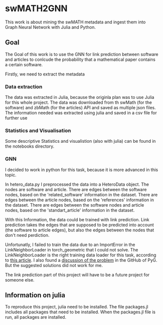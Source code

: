 # swMATH2GNN
This work is about mining the swMATH metadata and ingest them into Graph Neural Network with Julia and Python.

## Goal
The Goal of this work is to use the GNN for link prediction between software and articles to conlcude the
probability that a mathematical paper contains a certain software. 

Firstly, we need to extract the metadata

### Data extraction

The data was extracted in Julia, because the originla plan was to use Julia for this whole project.
The data was downloaded from th swMath (for the software) and zbMath (for the articles) API and saved as
multiple json files. The information needed was extracted using julia and saved in a 
csv file for further use

### Statistics and Visualisation
Some descriptive Statistics and visualistion (also with julia) can be found in the notebooks directory.

### GNN
I decided to work in python for this task, because it is more advanced in this topic.

In hetero_data.py I preprocessed the data into a HeteroData object.
The nodes are software and article.
There are edges between the software nodes, based on the 'related_software' information in the dataset.
There are edges between the article nodes, based on the 'references' information in the dataset.
There are edges between the software nodes and article nodes, based on the 'standart_article' information
in the dataset.

With this Information, the data could be trained with link prediction. Link prediction takes the edges that are supposed 
to be predicted into account (the software to article edges), but also the edges between the nodes that don't need perdiction. 

Unfortunatly, I failed to train the data due to an ImportError in the LinkNeighborLoader 
in torch_geometric that I could not solve. The LinkNeighborLoader is the right training data loader 
for this task, according to [this article](https://medium.com/@pytorch_geometric/link-prediction-on-heterogeneous-graphs-with-pyg-6d5c29677c70).
I also found a [discussion of the problem](https://github.com/pyg-team/pytorch_geometric/discussions/7866)
in the GitHub of PyG. But the suggested solutions did not work for me.

The link prediction part of this project will have to be a future project for someone else.

## Information on julia
To reproduce this project, julia need to be installed. The file packages.jl includes all 
packages that need to be installed. When the packages.jl file is run, all packages are installed.




